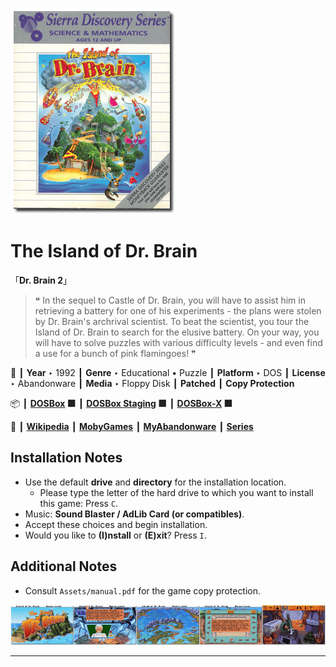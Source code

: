 ![](Thumbnail.png "application-thumbnail")

# The Island of Dr. Brain

「**Dr. Brain 2**」

> ❝ In the sequel to Castle of Dr. Brain, you will have to assist him in retrieving a battery for one of his experiments - the plans were stolen by Dr. Brain's archrival scientist. To beat the scientist, you tour the Island of Dr. Brain to search for the elusive battery. On your way, you will have to solve puzzles with various difficulty levels - and even find a use for a bunch of pink flamingoes! ❞
>

📌 ┃ **Year** ‣ 1992 ┃ **Genre** ‣ Educational • Puzzle ┃ **Platform** ‣ DOS ┃ **License** ‣ Abandonware ┃ **Media** ‣ Floppy Disk ┃ **Patched** ┃ **Copy Protection** 

📦 ┃ **[DOSBox](https://www.dosbox.com/) 🟩** ┃ **[DOSBox Staging](https://dosbox-staging.github.io/) 🟩** ┃ **[DOSBox-X](https://dosbox-x.com/) 🟩** 

📎 ┃ **[Wikipedia](https://en.wikipedia.org/wiki/The_Island_of_Dr._Brain)** ┃ **[MobyGames](https://www.mobygames.com/game/1524/the-island-of-dr-brain/)** ┃ **[MyAbandonware](https://www.myabandonware.com/game/the-island-of-dr-brain-1j6)** ┃ **[Series](https://en.wikipedia.org/wiki/Dr._Brain)** 

## Installation Notes
- Use the default **drive** and **directory** for the installation location.
  - Please type the letter of the hard drive to which you want to install this game: Press `C`.
- Music: **Sound Blaster / AdLib Card (or compatibles)**.
- Accept these choices and begin installation.
- Would you like to **(I)nstall** or **(E)xit**? Press `I`.

## Additional Notes
- Consult `Assets/manual.pdf` for the game copy protection.

![](Montage.png "The Island of Dr. Brain")

---

